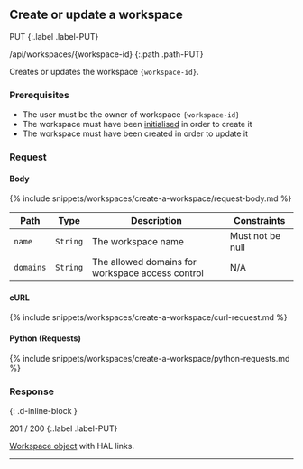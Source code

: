 ## Create or update a workspace

PUT
{:.label .label-PUT}

/api/workspaces/{workspace-id}
{:.path .path-PUT}

Creates or updates the workspace `{workspace-id}`.

### Prerequisites

- The user must be the owner of workspace `{workspace-id}`
- The workspace must have been [initialised](#initialise-a-workspace) in order to create it
- The workspace must have been created in order to update it

### Request

#### Body

{% include snippets/workspaces/create-a-workspace/request-body.md %}

Path | Type | Description | Constraints
---- | ---- | ----------- | -----------
`name` | `String` | The workspace name | Must not be null
`domains` | `String` | The allowed domains for workspace access control | N/A

#### cURL
{% include snippets/workspaces/create-a-workspace/curl-request.md %}

#### Python (Requests)

{% include snippets/workspaces/create-a-workspace/python-requests.md %}

### Response
{: .d-inline-block }

201 / 200
{:.label .label-PUT}

[Workspace object](#workspace-object) with HAL links.

---
